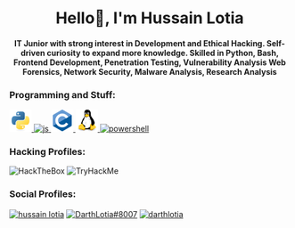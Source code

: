 <h1 align="center">Hello👋, I'm Hussain Lotia</h1>
<h4 align="center">IT Junior with strong interest in Development and Ethical Hacking. Self-driven curiosity to expand more
knowledge. Skilled in Python, Bash, Frontend Development, Penetration Testing, Vulnerability Analysis Web
Forensics, Network Security, Malware Analysis, Research Analysis</h4>
<h3 align="left">Programming and Stuff:</h3>
<p align="left"> <a href="https://www.python.org" target="_blank"> <img src="https://raw.githubusercontent.com/devicons/devicon/master/icons/python/python-original.svg" alt="python" width="40" height="40"/> </a>
   <a href="https://www.javascript.com/" target="_blank"> <img src="https://img.icons8.com/color/344/javascript--v1.png" alt="js" width="40" height="40"/> </a>
  <a href="https://www.cprogramming.com/" target="_blank"> <img src="https://raw.githubusercontent.com/devicons/devicon/master/icons/c/c-original.svg" alt="c" width="40" height="40"/> </a>
  <a href="https://www.linux.org/" target="_blank"> <img src="https://raw.githubusercontent.com/devicons/devicon/master/icons/linux/linux-original.svg" alt="linux" width="40" height="40"/> </a> <a href="https://docs.microsoft.com/en-us/powershell/" target="_blank"> <img src="https://raw.githubusercontent.com/gist/Xainey/d5bde7d01dcbac51ac951810e94313aa/raw/6c858c46726541b48ddaaebab29c41c07a196394/PowerShell.svg" alt="powershell" width="40" height="40"/> </a>
    
  
   </p>
  
 
 <h3 align="left">Hacking Profiles:</h3>
 <p align="left"> <img src="https://www.hackthebox.com/badge/image/527775" alt=HackTheBox style="max-width: 256px; display: inline"/>
<img src="https://tryhackme-badges.s3.amazonaws.com/DarthLotia.png" alt="TryHackMe" style="max-width: 256px; display: inline"> </p>
 
 
 
 <h3 align="left">Social Profiles:</h3>
 <p align="left">
<a href="https://www.linkedin.com/in/hussainlotia" target="blank"><img align="center" src="https://img.icons8.com/fluency/48/000000/linkedin.png" alt="hussain lotia" height="30" width="40" /></a>
   <a href="https://discord.gg/DarthLotia#8007" target="blank"><img align="center" src="https://img.icons8.com/color/48/000000/discord--v2.png" alt="DarthLotia#8007" height="30" width="40" /></a>
   <a href="http://twitter.com/darthlotia" target="blank"><img align="center" src="https://img.icons8.com/color/48/000000/twitter--v1.png" alt="darthlotia" height="30" width="40" /></a>
</p>

  

  



<!--
**DarthLotia/DarthLotia** is a ✨ _special_ ✨ repository because its `README.md` (this file) appears on your GitHub profile.

Here are some ideas to get you started:

- 🔭 I’m currently working on ...
- 🌱 I’m currently learning ...
- 👯 I’m looking to collaborate on ...
- 🤔 I’m looking for help with ...
- 💬 Ask me about ...
- 📫 How to reach me: ...
- 😄 Pronouns: ...
👋
- ⚡ Fun fact: ...
-->
